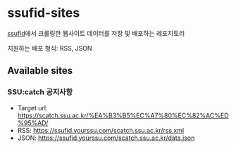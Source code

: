 # ssufid-sites

[ssufid](https://github.com/yourssu/ssufid)에서 크롤링한 웹사이트 데이터를 저장 및 배포하는 레포지토리

지원하는 배포 형식: RSS, JSON

## Available sites

### SSU:catch 공지사항

- Target url: https://scatch.ssu.ac.kr/%EA%B3%B5%EC%A7%80%EC%82%AC%ED%95%AD/
- RSS: https://ssufid.yourssu.com/scatch.ssu.ac.kr/rss.xml
- JSON: https://ssufid.yourssu.com/scatch.ssu.ac.kr/data.json
